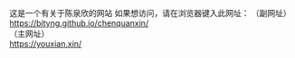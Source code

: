 这是一个有关于陈泉欣的网站
如果想访问，请在浏览器键入此网址：
（副网址）  
https://bityng.github.io/chenquanxin/  
（主网址）  
https://youxian.xin/  
